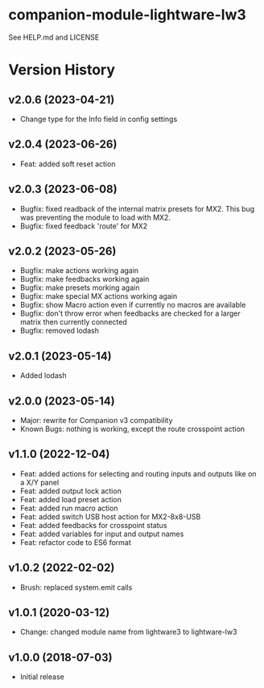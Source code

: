 # companion-module-lightware-lw3
See HELP.md and LICENSE

# Version History

## v2.0.6 (2023-04-21)
* Change type for the Info field in config settings

## v2.0.4 (2023-06-26)
* Feat: added soft reset action

## v2.0.3 (2023-06-08)
* Bugfix: fixed readback of the internal matrix presets for MX2. This bug was preventing the module to load with MX2.
* Bugfix: fixed feedback 'route' for MX2

## v2.0.2 (2023-05-26)
* Bugfix: make actions working again
* Bugfix: make feedbacks working again
* Bugfix: make presets morking again
* Bugfix: make special MX actions working again
* Bugfix: show Macro action even if currently no macros are available
* Bugfix: don't throw error when feedbacks are checked for a larger matrix then currently connected
* Bugfix: removed lodash

## v2.0.1 (2023-05-14)
* Added lodash

## v2.0.0 (2023-05-14)
* Major: rewrite for Companion v3 compatibility
* Known Bugs: nothing is working, except the route crosspoint action

## v1.1.0 (2022-12-04)
* Feat: added actions for selecting and routing inputs and outputs like on a X/Y panel
* Feat: added output lock action
* Feat: added load preset action
* Feat: added run macro action
* Feat: added switch USB host action for MX2-8x8-USB
* Feat: added feedbacks for crosspoint status
* Feat: added variables for input and output names
* Feat: refactor code to ES6 format

## v1.0.2 (2022-02-02)
* Brush: replaced system.emit calls

## v1.0.1  (2020-03-12)
* Change: changed module name from lightware3 to lightware-lw3

## v1.0.0 (2018-07-03)
* Initial release